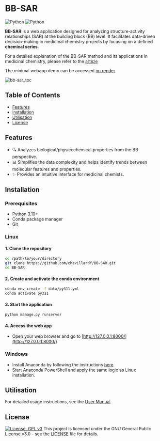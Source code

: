 # BB-SAR
![Python](https://img.shields.io/badge/Python-3.10-blue)
![Python](https://img.shields.io/badge/License-GNU_GPL_v3.0-red)

**BB-SAR** is a web application designed for analyzing structure-activity relationships (SAR) at the building block (BB) level. It facilitates data-driven decision-making in medicinal chemistry projects by focusing on a defined **chemical series**.

For a detailed explanation of the BB-SAR method and its applications in medicinal chemistry, please refer to the [article](https://pubs.acs.org/doi/10.1021/acs.jcim.4c02121)

The minimal webapp demo can be accessed [on render](https://bb-sar.onrender.com)

![bb-sar_toc](https://github.com/user-attachments/assets/5ea529d9-af3b-4741-89b9-56e804bad3a7)

## Table of Contents

- [Features](#features)
- [Installation](#installation)
- [Utilisation](#utilisation)
- [License](#license)
  
## Features
- :mag: Analyzes biological/physicochemical properties from the BB perspective.
- :bar_chart: Simplifies the data complexity and helps identify trends between molecular features and properties.
- :sparkles: Provides an intuitive interface for medicinal chemists.

## Installation

### Prerequisites
- Python 3.10+
- Conda package manager
- Git

### Linux

#### 1. Clone the repository
```bash
cd /path/to/your/directory
git clone https://github.com/chevillardf/BB-SAR.git
cd BB-SAR
```

#### 2. Create and activate the conda environment
```bash
conda env create -f data/py311.yml
conda activate py311
```

#### 3. Start the application
```bash
python manage.py runserver
```

#### 4. Access the web app
- Open your web browser and go to [http://127.0.0.1:8000/](http://127.0.0.1:8000/)

### Windows
- Install Anaconda by following the instructions [here](https://docs.anaconda.com/anaconda/install/windows/).
- Start Anaconda PowerShell and apply the same logic as Linux installation.

## Utilisation
For detailed usage instructions, see the [User Manual](./MANUAL.md). 

## License
[![License: GPL v3](https://img.shields.io/badge/License-GPLv3-blue.svg)](LICENSE)
This project is licensed under the GNU General Public License v3.0 - see the [LICENSE](./LICENSE) file for details.
